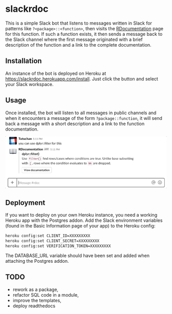 # slackrdoc

This is a simple Slack bot that listens to messages written in Slack for patterns like `?<package>::<function>`, then
visits the [RDocumentation](https://www.rdocumentation.org/) page for this function. If such a function exists, it then
sends a message back to the Slack channel where the first message originated with a brief description of the function
and a link to the complete documentation.

## Installation

An instance of the bot is deployed on Heroku at https://slackrdoc.herokuapp.com/install. Just click the button and
select your Slack workspace.

## Usage

Once installed, the bot will listen to all messages in public channels and when it encounters a message of the form
`?package::function`, it will send back a message with a short description and a link to the function documentation.

![](rdoc.gif)

## Deployment

If you want to deploy on your own Heroku instance, you need a working Heroku app with the Postgres addon. Add the
Slack environment variables (found in the Basic Information page of your app) to the Heroku config:

```
heroku config:set CLIENT_ID=XXXXXXXXX
heroku config:set CLIENT_SECRET=XXXXXXXXX
heroku config:set VERIFICATION_TOKEN=XXXXXXXXX
```

The DATABASE_URL variable should have been set and added when attaching the Postgres addon.

## TODO

+ rework as a package,
+ refactor SQL code in a module,
+ improve the templates,
+ deploy readthedocs


